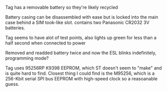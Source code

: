 Tag has a removable battery so they're likely recycled

Battery casing can be disassembled with ease but is locked into the main case behind a SIM took-like slot. contains two Panasonic CR2032 3V batteries.

Tag seems to have alot of test points, also lights up green for less than a half second when connected to power

Removed and readded battery twice and now the ESL blinks indefinitely, programming mode? 

Tag uses 95256RP K9398 EEPROM, which ST doesn't seem to "make" and is quite hard to find. Closest thing I could find is the M95256, which is a 256-Kbit serial SPI bus EEPROM with high-speed clock so a reasoanable guess.
